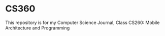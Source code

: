 # CS360
This repository is for my Computer Science Journal, Class CS260: Mobile Architecture and Programming
